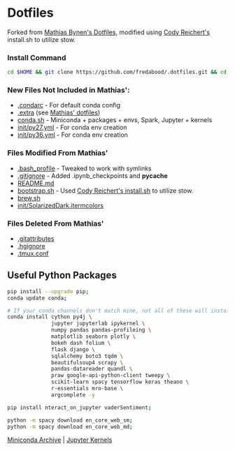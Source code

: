 # Dotfiles

Forked from [Mathias Bynen's Dotfiles](https://github.com/mathiasbynens/dotfiles), modified using [Cody Reichert's](https://github.com/CodyReichert/dotfiles) install.sh to utilize stow.

### Install Command
```bash
cd $HOME && git clone https://github.com/fredabood/.dotfiles.git && cd .dotfiles && bash bootstrap.sh;
```

### New Files Not Included in Mathias':
* [.condarc](./conda/.condarc) - For default conda config
* [.extra](./bash/.extra) (see [Mathias' dotfiles](https://github.com/mathiasbynens/dotfiles))
* [conda.sh](./conda.sh) - Miniconda + packages + envs, Spark, Jupyter + kernels
* [init/py27.yml](./bash/init/py27.yml) - For conda env creation
* [init/py36.yml](./bash/init/py36.yml) - For conda env creation

### Files Modified From Mathias'
* [.bash_profile](./bash/.bash_profile) - Tweaked to work with symlinks
* [.gitignore](./.gitignore) - Added .ipynb_checkpoints and __pycache__
* [README.md](./README.md)
* [bootstrap.sh](./bootstrap.sh) - Used [Cody Reichert's install.sh](https://github.com/CodyReichert/dotfiles/blob/master/install.sh) to utilize stow.
* [brew.sh](./brew.sh)
* [init/SolarizedDark.itermcolors](./init/SolarizedDark.itermcolors)

### Files Deleted From Mathias'
* [.gitattributes](./.gitattributes)
* [.hgignore](./.hgignore)
* [.tmux.conf](./.tmux.conf)

## Useful Python Packages
```bash
pip install --upgrade pip;
conda update conda;

# If your conda channels don't match mine, not all of these will install with conda.
conda install cython py4j \
              jupyter jupyterlab ipykernel \
              numpy pandas pandas-profileing \
              matplotlib seaborn plotly \
              bokeh dash folium \
              flask django \
              sqlalchemy boto3 tqdm \
              beautifulsoup4 scrapy \
              pandas-datareader quandl \
              praw google-api-python-client tweepy \
              scikit-learn spacy tensorflow keras theano \
              r-essentials mro-base \
              argcomplete -y

pip install nteract_on_jupyter vaderSentiment;

python -m spacy download en_core_web_sm;
python -m spacy download en_core_web_md;
```

[Miniconda Archive](https://repo.continuum.io/miniconda/) | [Jupyter Kernels](https://github.com/jupyter/jupyter/wiki/Jupyter-kernels)
